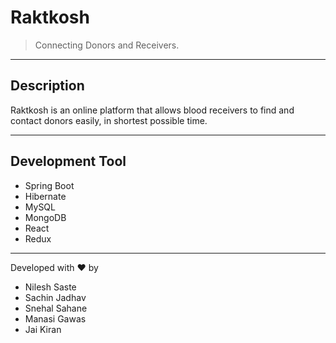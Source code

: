# Raktkosh

> Connecting Donors and Receivers.

---

## Description

Raktkosh is an online platform that allows blood receivers to find and contact donors easily, in shortest possible time.

---

## Development Tool

- Spring Boot
- Hibernate
- MySQL
- MongoDB
- React
- Redux

---

Developed with ❤️️ by

- Nilesh Saste
- Sachin Jadhav
- Snehal Sahane
- Manasi Gawas
- Jai Kiran
